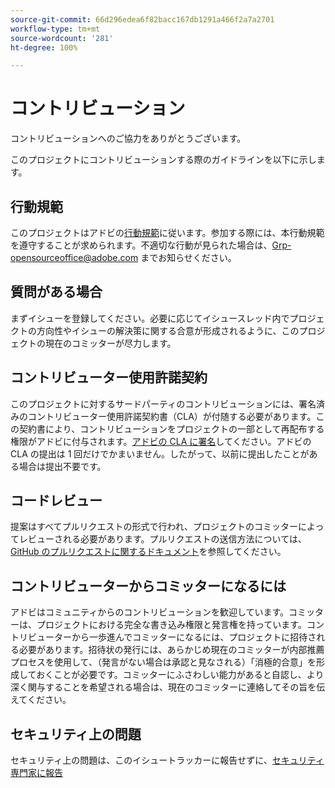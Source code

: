 ```yaml
---
source-git-commit: 66d296edea6f82bacc167db1291a466f2a7a2701
workflow-type: tm+mt
source-wordcount: '281'
ht-degree: 100%

---
```

# コントリビューション

コントリビューションへのご協力をありがとうございます。

このプロジェクトにコントリビューションする際のガイドラインを以下に示します。

## 行動規範

このプロジェクトはアドビの[行動規範](code-of-conduct.md)に従います。参加する際には、本行動規範を遵守することが求められます。不適切な行動が見られた場合は、[Grp-opensourceoffice@adobe.com](mailto:Grp-opensourceoffice@adobe.com) までお知らせください。

## 質問がある場合

まずイシューを登録してください。必要に応じてイシュースレッド内でプロジェクトの方向性やイシューの解決策に関する合意が形成されるように、このプロジェクトの現在のコミッターが尽力します。

## コントリビューター使用許諾契約

このプロジェクトに対するサードパーティのコントリビューションには、署名済みのコントリビューター使用許諾契約書（CLA）が付随する必要があります。この契約書により、コントリビューションをプロジェクトの一部として再配布する権限がアドビに付与されます。[アドビの CLA に署名](https://opensource.adobe.com/cla.html)してください。アドビの CLA の提出は 1 回だけでかまいません。したがって、以前に提出したことがある場合は提出不要です。

## コードレビュー

提案はすべてプルリクエストの形式で行われ、プロジェクトのコミッターによってレビューされる必要があります。プルリクエストの送信方法については、[GitHub のプルリクエストに関するドキュメント](https://help.github.com/ja/articles/about-pull-requests/)を参照してください。

<!--
Lastly, please follow the [pull request template](PULL_REQUEST_TEMPLATE.md) when
submitting a pull request!
-->

## コントリビューターからコミッターになるには

アドビはコミュニティからのコントリビューションを歓迎しています。コミッターは、プロジェクトにおける完全な書き込み権限と発言権を持っています。コントリビューターから一歩進んでコミッターになるには、プロジェクトに招待される必要があります。招待状の発行には、あらかじめ現在のコミッターが内部推薦プロセスを使用して、（発言がない場合は承認と見なされる）「消極的合意」を形成しておくことが必要です。コミッターにふさわしい能力があると自認し、より深く関与することを希望される場合は、現在のコミッターに連絡してその旨を伝えてください。

## セキュリティ上の問題

セキュリティ上の問題は、このイシュートラッカーに報告せずに、[セキュリティ専門家に報告](https://helpx.adobe.com/jp/security/alertus.html)
